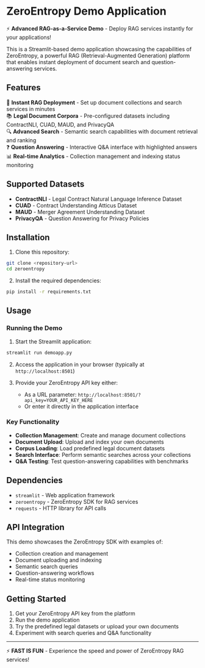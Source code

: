 # ZeroEntropy Demo Application

⚡ **Advanced RAG-as-a-Service Demo** - Deploy RAG services instantly for your applications!

This is a Streamlit-based demo application showcasing the capabilities of ZeroEntropy, a powerful RAG (Retrieval-Augmented Generation) platform that enables instant deployment of document search and question-answering services.

## Features

🚀 **Instant RAG Deployment** - Set up document collections and search services in minutes  
📚 **Legal Document Corpora** - Pre-configured datasets including ContractNLI, CUAD, MAUD, and PrivacyQA  
🔍 **Advanced Search** - Semantic search capabilities with document retrieval and ranking  
❓ **Question Answering** - Interactive Q&A interface with highlighted answers  
📊 **Real-time Analytics** - Collection management and indexing status monitoring  

## Supported Datasets

- **ContractNLI** - Legal Contract Natural Language Inference Dataset
- **CUAD** - Contract Understanding Atticus Dataset  
- **MAUD** - Merger Agreement Understanding Dataset
- **PrivacyQA** - Question Answering for Privacy Policies

## Installation

1. Clone this repository:
```bash
git clone <repository-url>
cd zeroentropy
```

2. Install the required dependencies:
```bash
pip install -r requirements.txt
```

## Usage

### Running the Demo

1. Start the Streamlit application:
```bash
streamlit run demoapp.py
```

2. Access the application in your browser (typically at `http://localhost:8501`)

3. Provide your ZeroEntropy API key either:
   - As a URL parameter: `http://localhost:8501/?api_key=YOUR_API_KEY_HERE`
   - Or enter it directly in the application interface

### Key Functionality

- **Collection Management**: Create and manage document collections
- **Document Upload**: Upload and index your own documents
- **Corpus Loading**: Load predefined legal document datasets
- **Search Interface**: Perform semantic searches across your collections
- **Q&A Testing**: Test question-answering capabilities with benchmarks

## Dependencies

- `streamlit` - Web application framework
- `zeroentropy` - ZeroEntropy SDK for RAG services
- `requests` - HTTP library for API calls

## API Integration

This demo showcases the ZeroEntropy SDK with examples of:

- Collection creation and management
- Document uploading and indexing
- Semantic search queries
- Question-answering workflows
- Real-time status monitoring

## Getting Started

1. Get your ZeroEntropy API key from the platform
2. Run the demo application
3. Try the predefined legal datasets or upload your own documents
4. Experiment with search queries and Q&A functionality

---

⚡ **FAST IS FUN** - Experience the speed and power of ZeroEntropy RAG services! 